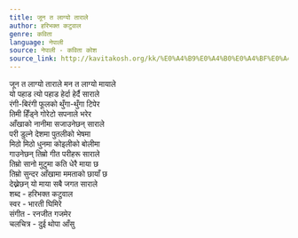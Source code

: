 ```yaml
---
title: जून त लाग्यो ताराले
author: हरिभक्त कटुवाल
genre: कविता
language: नेपाली
source: नेपाली - कविता कोश
source_link: http://kavitakosh.org/kk/%E0%A4%B9%E0%A4%B0%E0%A4%BF%E0%A4%AD%E0%A4%95%E0%A5%8D%E0%A4%A4_%E0%A4%95%E0%A4%9F%E0%A5%81%E0%A4%B5%E0%A4%BE%E0%A4%B2
---
```


जून त लाग्यो ताराले मन त लाग्यो मायाले  
यो पहाड त्यो पहाड हेर्दा हेर्दै साराले  
रंगी-बिरंगी फूलको थुँगा-थुँगा टिपेर  
तिमी हिँड्ने गोरेटो सपनाले भरेर  
आँखाको नानीमा सजाउनेछन् साराले  
परी डुल्ने देशमा पुतलीको भेषमा  
मिठो मिठो धुनमा कोइलीको बोलीमा  
गाउनेछन् तिम्रो गीत परीहरू साराले  
तिम्रो सानो मुटुमा कति धेरै माया छ  
तिम्रो सुन्दर आँखामा ममताको छायाँ छ  
देख्नेछन् यो माया सबै जगत साराले  
शब्द - हरिभक्त कटुवाल  
स्वर - भारती घिमिरे  
संगीत - रनजीत गजमेर  
चलचित्र - दुई थोपा आँसु
